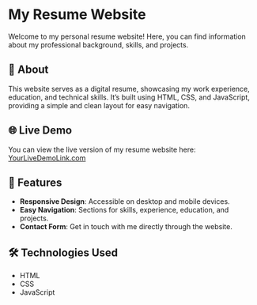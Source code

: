 # My Resume Website

Welcome to my personal resume website! Here, you can find information about my professional background, skills, and projects.

## 📄 About

This website serves as a digital resume, showcasing my work experience, education, and technical skills. It’s built using HTML, CSS, and JavaScript, providing a simple and clean layout for easy navigation.

## 🌐 Live Demo

You can view the live version of my resume website here: [YourLiveDemoLink.com](https://muzzresume.netlify.app)

## 🚀 Features

- **Responsive Design**: Accessible on desktop and mobile devices.
- **Easy Navigation**: Sections for skills, experience, education, and projects.
- **Contact Form**: Get in touch with me directly through the website.

## 🛠️ Technologies Used

- HTML
- CSS
- JavaScript
